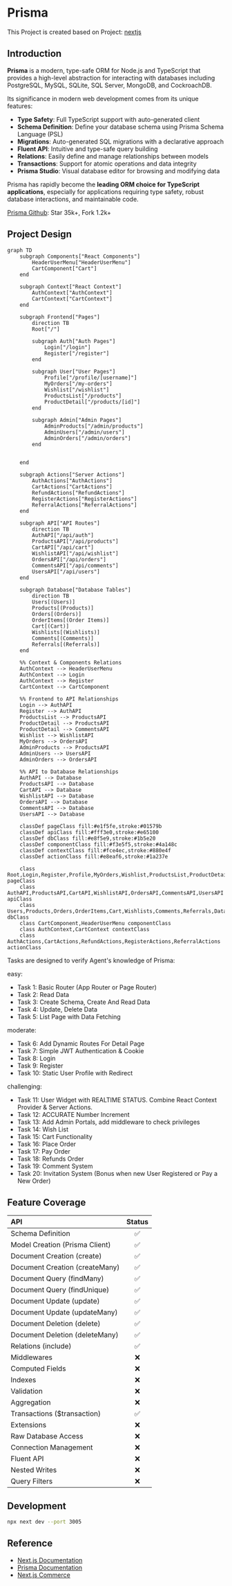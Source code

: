 # Prisma

This Project is created based on Project: [nextjs](../nextjs/readme.md)

## Introduction

**Prisma** is a modern, type-safe ORM for Node.js and TypeScript that provides a high-level abstraction for interacting with databases including PostgreSQL, MySQL, SQLite, SQL Server, MongoDB, and CockroachDB.

Its significance in modern web development comes from its unique features:

- **Type Safety**: Full TypeScript support with auto-generated client
- **Schema Definition**: Define your database schema using Prisma Schema Language (PSL)
- **Migrations**: Auto-generated SQL migrations with a declarative approach
- **Fluent API**: Intuitive and type-safe query building
- **Relations**: Easily define and manage relationships between models
- **Transactions**: Support for atomic operations and data integrity
- **Prisma Studio**: Visual database editor for browsing and modifying data

Prisma has rapidly become the **leading ORM choice for TypeScript applications**, especially for applications requiring type safety, robust database interactions, and maintainable code.

[Prisma Github](https://github.com/prisma/prisma): Star 35k+, Fork 1.2k+

## Project Design

```mermaid
graph TD
    subgraph Components["React Components"]
        HeaderUserMenu["HeaderUserMenu"]
        CartComponent["Cart"]
    end

    subgraph Context["React Context"]
        AuthContext["AuthContext"]
        CartContext["CartContext"]
    end

    subgraph Frontend["Pages"]
        direction TB
        Root["/"]

        subgraph Auth["Auth Pages"]
            Login["/login"]
            Register["/register"]
        end

        subgraph User["User Pages"]
            Profile["/profile/[username]"]
            MyOrders["/my-orders"]
            Wishlist["/wishlist"]
            ProductsList["/products"]
            ProductDetail["/products/[id]"]
        end

        subgraph Admin["Admin Pages"]
            AdminProducts["/admin/products"]
            AdminUsers["/admin/users"]
            AdminOrders["/admin/orders"]
        end


    end

    subgraph Actions["Server Actions"]
        AuthActions["AuthActions"]
        CartActions["CartActions"]
        RefundActions["RefundActions"]
        RegisterActions["RegisterActions"]
        ReferralActions["ReferralActions"]
    end

    subgraph API["API Routes"]
        direction TB
        AuthAPI["/api/auth"]
        ProductsAPI["/api/products"]
        CartAPI["/api/cart"]
        WishlistAPI["/api/wishlist"]
        OrdersAPI["/api/orders"]
        CommentsAPI["/api/comments"]
        UsersAPI["/api/users"]
    end

    subgraph Database["Database Tables"]
        direction TB
        Users[(Users)]
        Products[(Products)]
        Orders[(Orders)]
        OrderItems[(Order Items)]
        Cart[(Cart)]
        Wishlists[(Wishlists)]
        Comments[(Comments)]
        Referrals[(Referrals)]
    end

    %% Context & Components Relations
    AuthContext --> HeaderUserMenu
    AuthContext --> Login
    AuthContext --> Register
    CartContext --> CartComponent

    %% Frontend to API Relationships
    Login --> AuthAPI
    Register --> AuthAPI
    ProductsList --> ProductsAPI
    ProductDetail --> ProductsAPI
    ProductDetail --> CommentsAPI
    Wishlist --> WishlistAPI
    MyOrders --> OrdersAPI
    AdminProducts --> ProductsAPI
    AdminUsers --> UsersAPI
    AdminOrders --> OrdersAPI

    %% API to Database Relationships
    AuthAPI --> Database
    ProductsAPI --> Database
    CartAPI --> Database
    WishlistAPI --> Database
    OrdersAPI --> Database
    CommentsAPI --> Database
    UsersAPI --> Database

    classDef pageClass fill:#e1f5fe,stroke:#01579b
    classDef apiClass fill:#fff3e0,stroke:#e65100
    classDef dbClass fill:#e8f5e9,stroke:#1b5e20
    classDef componentClass fill:#f3e5f5,stroke:#4a148c
    classDef contextClass fill:#fce4ec,stroke:#880e4f
    classDef actionClass fill:#e8eaf6,stroke:#1a237e

    class Root,Login,Register,Profile,MyOrders,Wishlist,ProductsList,ProductDetail,AdminProducts,AdminUsers,AdminOrders pageClass
    class AuthAPI,ProductsAPI,CartAPI,WishlistAPI,OrdersAPI,CommentsAPI,UsersAPI apiClass
    class Users,Products,Orders,OrderItems,Cart,Wishlists,Comments,Referrals,Database dbClass
    class CartComponent,HeaderUserMenu componentClass
    class AuthContext,CartContext contextClass
    class AuthActions,CartActions,RefundActions,RegisterActions,ReferralActions actionClass
```

Tasks are designed to verify Agent's knowledge of Prisma:

easy:

- Task 1: Basic Router (App Router or Page Router)
- Task 2: Read Data
- Task 3: Create Schema, Create And Read Data
- Task 4: Update, Delete Data
- Task 5: List Page with Data Fetching

moderate:

- Task 6: Add Dynamic Routes For Detail Page
- Task 7: Simple JWT Authentication & Cookie
- Task 8: Login
- Task 9: Register
- Task 10: Static User Profile with Redirect

challenging:

- Task 11: User Widget with REALTIME STATUS. Combine React Context Provider & Server Actions.
- Task 12: ACCURATE Number Increment
- Task 13: Add Admin Portals, add middleware to check privileges
- Task 14: Wish List
- Task 15: Cart Functionality
- Task 16: Place Order
- Task 17: Pay Order
- Task 18: Refunds Order
- Task 19: Comment System
- Task 20: Invitation System (Bonus when new User Registered or Pay a New Order)

## Feature Coverage

| API                            | Status |
| :----------------------------- | :----: |
| Schema Definition              |   ✅   |
| Model Creation (Prisma Client) |   ✅   |
| Document Creation (create)     |   ✅   |
| Document Creation (createMany) |   ✅   |
| Document Query (findMany)      |   ✅   |
| Document Query (findUnique)    |   ✅   |
| Document Update (update)       |   ✅   |
| Document Update (updateMany)   |   ✅   |
| Document Deletion (delete)     |   ✅   |
| Document Deletion (deleteMany) |   ✅   |
| Relations (include)            |   ✅   |
| Middlewares                    |   ❌   |
| Computed Fields                |   ❌   |
| Indexes                        |   ❌   |
| Validation                     |   ❌   |
| Aggregation                    |   ❌   |
| Transactions ($transaction)    |   ✅   |
| Extensions                     |   ❌   |
| Raw Database Access            |   ❌   |
| Connection Management          |   ❌   |
| Fluent API                     |   ❌   |
| Nested Writes                  |   ❌   |
| Query Filters                  |   ❌   |

## Development

```bash
npx next dev --port 3005
```

## Reference

- [Next.js Documentation](https://nextjs.org/docs)
- [Prisma Documentation](https://www.prisma.io/docs)
- [Next.js Commerce](https://nextjs.org/commerce)
